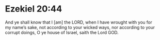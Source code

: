 # Ezekiel 20:44

And ye shall know that I [am] the LORD, when I have wrought with you for my name’s sake, not according to your wicked ways, nor according to your corrupt doings, O ye house of Israel, saith the Lord GOD.
